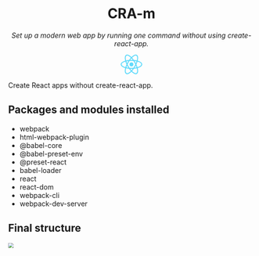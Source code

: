 <h1 align="center">CRA-m</h1>

<p align="center"><i>Set up a modern web app by running one command without using create-react-app.</i></p>

<div align="center">
	<img src="data:image/svg+xml;base64,PHN2ZyB4bWxucz0iaHR0cDovL3d3dy53My5vcmcvMjAwMC9zdmciIHZpZXdCb3g9Ii0xMS41IC0xMC4yMzE3NCAyMyAyMC40NjM0OCI+CiAgPHRpdGxlPlJlYWN0IExvZ288L3RpdGxlPgogIDxjaXJjbGUgY3g9IjAiIGN5PSIwIiByPSIyLjA1IiBmaWxsPSIjNjFkYWZiIi8+CiAgPGcgc3Ryb2tlPSIjNjFkYWZiIiBzdHJva2Utd2lkdGg9IjEiIGZpbGw9Im5vbmUiPgogICAgPGVsbGlwc2Ugcng9IjExIiByeT0iNC4yIi8+CiAgICA8ZWxsaXBzZSByeD0iMTEiIHJ5PSI0LjIiIHRyYW5zZm9ybT0icm90YXRlKDYwKSIvPgogICAgPGVsbGlwc2Ugcng9IjExIiByeT0iNC4yIiB0cmFuc2Zvcm09InJvdGF0ZSgxMjApIi8+CiAgPC9nPgo8L3N2Zz4K" height="40px"/>
</div>

Create React apps without create-react-app.

## Packages and modules installed 

* webpack
* html-webpack-plugin
* @babel-core
* @babel-preset-env
* @preset-react
* babel-loader
* react
* react-dom
* webpack-cli
* webpack-dev-server

## Final structure 

<img src="https://i.ibb.co/QKkr1n8/Captura-de-pantalla-2021-09-08-a-las-16-58-17.png" style="zoom: 67%;" />